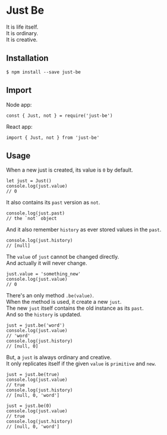 # Just Be

It is life itself.  
It is ordinary.  
It is creative.

## Installation

```
$ npm install --save just-be
```

## Import

Node app:
```
const { Just, not } = require('just-be')
```

React app:
```
import { Just, not } from 'just-be'
```

## Usage

When a new just is created, its value is `0` by default.  

```
let just = Just()
console.log(just.value)
// 0
```

It also contains its `past` version as `not`.

```
console.log(just.past)
// the `not` object
```

And it also remember `history` as ever stored values in the `past`.

```
console.log(just.history)
// [null]
```

The `value` of `just` cannot be changed directly.  
And actually it will never change.  

```
just.value = 'something_new'
console.log(just.value)
// 0
```

There's an only method `.be(value)`.  
When the method is used, it create a new `just`.  
The new `just` itself contains the old instance as its `past`.  
And so the `history` is updated.

```
just = just.be('word')
console.log(just.value)
// 'word'
console.log(just.history)
// [null, 0]
```

But, a `just` is always ordinary and creative.  
It only replicates itself if the given `value` is `primitive` and `new`.

```
just = just.be(true)
console.log(just.value)
// true
console.log(just.history)
// [null, 0, 'word']
```

```
just = just.be(0)
console.log(just.value)
// true
console.log(just.history)
// [null, 0, 'word']
```